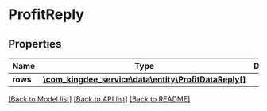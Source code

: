 # ProfitReply

## Properties
Name | Type | Description | Notes
------------ | ------------- | ------------- | -------------
**rows** | [**\com_kingdee_service\data\entity\ProfitDataReply[]**](ProfitDataReply.md) |  | [optional] 

[[Back to Model list]](../README.md#documentation-for-models) [[Back to API list]](../README.md#documentation-for-api-endpoints) [[Back to README]](../README.md)


